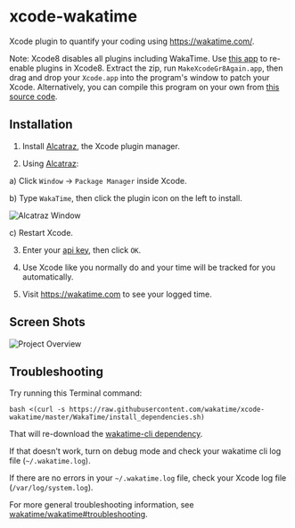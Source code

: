 xcode-wakatime
==============

Xcode plugin to quantify your coding using https://wakatime.com/.

Note: Xcode8 disables all plugins including WakaTime. Use [this app](https://s3-us-west-1.amazonaws.com/wakatime/MakeXcodeGr8Again.app.zip) to re-enable plugins in Xcode8.
Extract the zip, run `MakeXcodeGr8Again.app`, then drag and drop your `Xcode.app` into the program's window to patch your Xcode.
Alternatively, you can compile this program on your own from [this source code](https://github.com/fpg1503/MakeXcodeGr8Again).


Installation
------------

1. Install [Alcatraz](https://github.com/supermarin/Alcatraz#installation), the Xcode plugin manager.

2. Using [Alcatraz](https://github.com/supermarin/Alcatraz):

  a) Click `Window` -> `Package Manager` inside Xcode.

  b) Type `WakaTime`, then click the plugin icon on the left to install.
  
  ![Alcatraz Window](https://wakatime.com/static/img/ScreenShots/alcatraz_window.png)

  c) Restart Xcode.
  
3. Enter your [api key](https://wakatime.com/settings#apikey), then click `OK`.

4. Use Xcode like you normally do and your time will be tracked for you automatically.

5. Visit https://wakatime.com to see your logged time.


Screen Shots
------------

![Project Overview](https://wakatime.com/static/img/ScreenShots/Screen-Shot-2016-03-21.png)


Troubleshooting
---------------

Try running this Terminal command:

```
bash <(curl -s https://raw.githubusercontent.com/wakatime/xcode-wakatime/master/WakaTime/install_dependencies.sh)
```

That will re-download the [wakatime-cli dependency](https://github.com/wakatime/wakatime).

If that doesn't work, turn on debug mode and check your wakatime cli log file (`~/.wakatime.log`).

If there are no errors in your `~/.wakatime.log` file, check your Xcode log file (`/var/log/system.log`).

For more general troubleshooting information, see [wakatime/wakatime#troubleshooting](https://github.com/wakatime/wakatime#troubleshooting).
